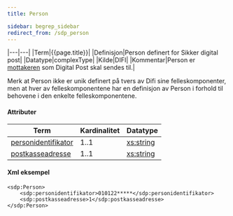 ```yaml
---
title: Person

sidebar: begrep_sidebar
redirect_from: /sdp_person
---
```


|---|---|
|Term|{{page.title}}|
|Definisjon|Person definert for Sikker digital post|
|Datatype|complexType|
|Kilde|DIFI|
|Kommentar|Person er [mottakeren]({{site.baseurl}}/resources/begrep/felles/Mottaker) som Digital Post skal sendes til.|

Merk at Person ikke er unik definert på tvers av Difi sine
felleskomponenter, men at hver av felleskomponentene har en definisjon
av Person i forhold til behovene i den enkelte felleskomponentene.

#### Attributer

| Term                                               | Kardinalitet | Datatype                                              |
| --- | --- | --- |
| [personidentifikator]({{site.baseurl}}/resources/begrep/sikkerDigitalPost/begrep/personidentifikator) | 1..1         | [xs:string](http://www.w3.org/TR/xmlschema-2/#string) |
| [postkasseadresse]({{site.baseurl}}/resources/begrep/sikkerDigitalPost/begrep/postkasseadresse)       | 1..1         | [xs:string](http://www.w3.org/TR/xmlschema-2/#string) |

#### Xml eksempel

```
<sdp:Person>
    <sdp:personidentifikator>010122*****</sdp:personidentifikator>
    <sdp:postkasseadresse>1</sdp:postkasseadresse>
</sdp:Person>

```
